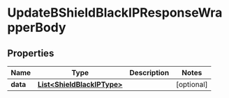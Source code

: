 

# UpdateBShieldBlackIPResponseWrapperBody


## Properties

Name | Type | Description | Notes
------------ | ------------- | ------------- | -------------
**data** | [**List&lt;ShieldBlackIPType&gt;**](ShieldBlackIPType.md) |  |  [optional]



